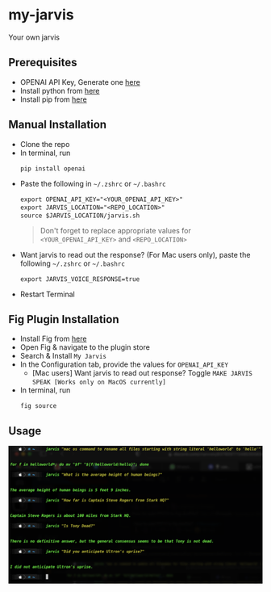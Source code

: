 # my-jarvis
Your own jarvis

## Prerequisites
- OPENAI API Key, Generate one [here](https://beta.openai.com/account/api-keys)
- Install python from [here](https://www.python.org/downloads/)
- Install pip from [here](https://pip.pypa.io/en/stable/installation/)

## Manual Installation
  - Clone the repo
  - In terminal, run 
    ```
    pip install openai
    ```
  - Paste the following in `~/.zshrc` or `~/.bashrc`
    ```
    export OPENAI_API_KEY="<YOUR_OPENAI_API_KEY>"
    export JARVIS_LOCATION="<REPO_LOCATION>"
    source $JARVIS_LOCATION/jarvis.sh
    ```
    > Don't forget to replace appropriate values for `<YOUR_OPENAI_API_KEY>` and `<REPO_LOCATION>`
  - Want jarvis to read out the response? (For Mac users only), paste the following `~/.zshrc` or `~/.bashrc`
    ```
    export JARVIS_VOICE_RESPONSE=true
    ```
  - Restart Terminal

## Fig Plugin Installation  
  - Install Fig from [here](https://fig.io)
  - Open Fig & navigate to the plugin store
  - Search & Install `My Jarvis`
  - In the Configuration tab, provide the values for `OPENAI_API_KEY`
    - [Mac users] Want jarvis to read out response? Toggle `MAKE JARVIS SPEAK [Works only on MacOS currently]`
  - In terminal, run 
    ```
    fig source
    ```

## Usage
![JARVIS](https://raw.githubusercontent.com/darkclown97/my-jarvis/main/images/jarvis.png)
